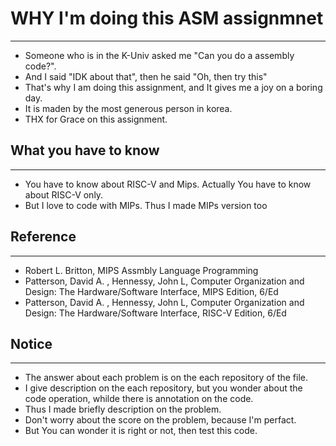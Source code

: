 # WHY I'm doing this ASM assignmnet
-----------------------------------
-  Someone who is in the K-Univ asked me "Can you do a assembly code?".
-  And I said "IDK about that", then he said "Oh, then try this"
-  That's why I am doing this assignment, and It gives me a joy on a boring day.
-  It is maden by the most generous person in korea. 
-  THX for Grace on this assignment. 

## What you have to know
-----------------------------------
  * You have to know about RISC-V and Mips. Actually You have to know about RISC-V only.
  * But I love to code with MIPs. Thus I made MIPs version too 

## Reference
-----------------------------------
  * Robert L. Britton, MIPS Assmbly Language Programming
  * Patterson, David A. , Hennessy, John L, Computer Organization and Design: The Hardware/Software Interface, MIPS Edition, 6/Ed
  * Patterson, David A. , Hennessy, John L, Computer Organization and Design: The Hardware/Software Interface, RISC-V Edition, 6/Ed

## Notice
-----------------------------------
  * The answer about each problem is on the each repository of the file.
  * I give description on the each repository, but you wonder about the code operation, whilde there is annotation on the code.
  * Thus I made briefly description on the problem.
  * Don't worry about the score on the problem, because I'm perfact.
* But You can wonder it is right or not, then test this code.
